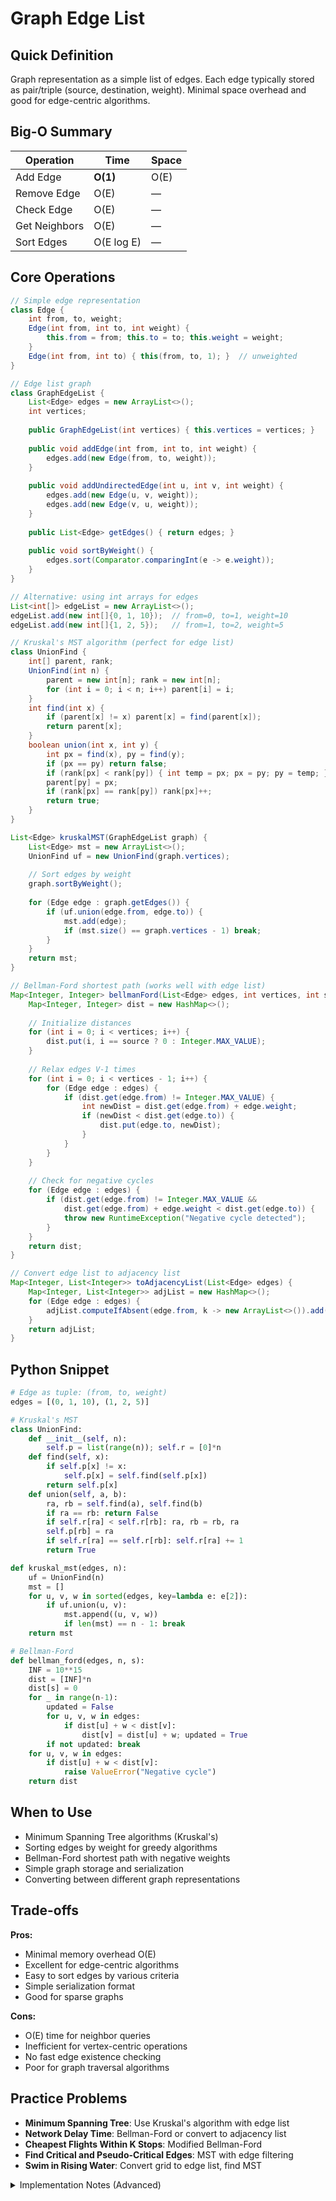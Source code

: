 # Graph Edge List

## Quick Definition

Graph representation as a simple list of edges. Each edge typically stored as pair/triple (source, destination, weight). Minimal space overhead and good for edge-centric algorithms.

## Big-O Summary

| Operation | Time | Space |
|-----------|------|-------|
| Add Edge | **O(1)** | O(E) |
| Remove Edge | O(E) | — |
| Check Edge | O(E) | — |
| Get Neighbors | O(E) | — |
| Sort Edges | O(E log E) | — |

## Core Operations

```java
// Simple edge representation
class Edge {
    int from, to, weight;
    Edge(int from, int to, int weight) {
        this.from = from; this.to = to; this.weight = weight;
    }
    Edge(int from, int to) { this(from, to, 1); }  // unweighted
}

// Edge list graph
class GraphEdgeList {
    List<Edge> edges = new ArrayList<>();
    int vertices;
    
    public GraphEdgeList(int vertices) { this.vertices = vertices; }
    
    public void addEdge(int from, int to, int weight) {
        edges.add(new Edge(from, to, weight));
    }
    
    public void addUndirectedEdge(int u, int v, int weight) {
        edges.add(new Edge(u, v, weight));
        edges.add(new Edge(v, u, weight));
    }
    
    public List<Edge> getEdges() { return edges; }
    
    public void sortByWeight() {
        edges.sort(Comparator.comparingInt(e -> e.weight));
    }
}

// Alternative: using int arrays for edges
List<int[]> edgeList = new ArrayList<>();
edgeList.add(new int[]{0, 1, 10});  // from=0, to=1, weight=10
edgeList.add(new int[]{1, 2, 5});   // from=1, to=2, weight=5

// Kruskal's MST algorithm (perfect for edge list)
class UnionFind {
    int[] parent, rank;
    UnionFind(int n) {
        parent = new int[n]; rank = new int[n];
        for (int i = 0; i < n; i++) parent[i] = i;
    }
    int find(int x) {
        if (parent[x] != x) parent[x] = find(parent[x]);
        return parent[x];
    }
    boolean union(int x, int y) {
        int px = find(x), py = find(y);
        if (px == py) return false;
        if (rank[px] < rank[py]) { int temp = px; px = py; py = temp; }
        parent[py] = px;
        if (rank[px] == rank[py]) rank[px]++;
        return true;
    }
}

List<Edge> kruskalMST(GraphEdgeList graph) {
    List<Edge> mst = new ArrayList<>();
    UnionFind uf = new UnionFind(graph.vertices);
    
    // Sort edges by weight
    graph.sortByWeight();
    
    for (Edge edge : graph.getEdges()) {
        if (uf.union(edge.from, edge.to)) {
            mst.add(edge);
            if (mst.size() == graph.vertices - 1) break;
        }
    }
    return mst;
}

// Bellman-Ford shortest path (works well with edge list)
Map<Integer, Integer> bellmanFord(List<Edge> edges, int vertices, int source) {
    Map<Integer, Integer> dist = new HashMap<>();
    
    // Initialize distances
    for (int i = 0; i < vertices; i++) {
        dist.put(i, i == source ? 0 : Integer.MAX_VALUE);
    }
    
    // Relax edges V-1 times
    for (int i = 0; i < vertices - 1; i++) {
        for (Edge edge : edges) {
            if (dist.get(edge.from) != Integer.MAX_VALUE) {
                int newDist = dist.get(edge.from) + edge.weight;
                if (newDist < dist.get(edge.to)) {
                    dist.put(edge.to, newDist);
                }
            }
        }
    }
    
    // Check for negative cycles
    for (Edge edge : edges) {
        if (dist.get(edge.from) != Integer.MAX_VALUE &&
            dist.get(edge.from) + edge.weight < dist.get(edge.to)) {
            throw new RuntimeException("Negative cycle detected");
        }
    }
    return dist;
}

// Convert edge list to adjacency list
Map<Integer, List<Integer>> toAdjacencyList(List<Edge> edges) {
    Map<Integer, List<Integer>> adjList = new HashMap<>();
    for (Edge edge : edges) {
        adjList.computeIfAbsent(edge.from, k -> new ArrayList<>()).add(edge.to);
    }
    return adjList;
}
```

## Python Snippet

```python
# Edge as tuple: (from, to, weight)
edges = [(0, 1, 10), (1, 2, 5)]

# Kruskal's MST
class UnionFind:
    def __init__(self, n):
        self.p = list(range(n)); self.r = [0]*n
    def find(self, x):
        if self.p[x] != x:
            self.p[x] = self.find(self.p[x])
        return self.p[x]
    def union(self, a, b):
        ra, rb = self.find(a), self.find(b)
        if ra == rb: return False
        if self.r[ra] < self.r[rb]: ra, rb = rb, ra
        self.p[rb] = ra
        if self.r[ra] == self.r[rb]: self.r[ra] += 1
        return True

def kruskal_mst(edges, n):
    uf = UnionFind(n)
    mst = []
    for u, v, w in sorted(edges, key=lambda e: e[2]):
        if uf.union(u, v):
            mst.append((u, v, w))
            if len(mst) == n - 1: break
    return mst

# Bellman-Ford
def bellman_ford(edges, n, s):
    INF = 10**15
    dist = [INF]*n
    dist[s] = 0
    for _ in range(n-1):
        updated = False
        for u, v, w in edges:
            if dist[u] + w < dist[v]:
                dist[v] = dist[u] + w; updated = True
        if not updated: break
    for u, v, w in edges:
        if dist[u] + w < dist[v]:
            raise ValueError("Negative cycle")
    return dist
```

## When to Use

- Minimum Spanning Tree algorithms (Kruskal's)
- Sorting edges by weight for greedy algorithms
- Bellman-Ford shortest path with negative weights
- Simple graph storage and serialization
- Converting between different graph representations

## Trade-offs

**Pros:**

- Minimal memory overhead O(E)
- Excellent for edge-centric algorithms
- Easy to sort edges by various criteria
- Simple serialization format
- Good for sparse graphs

**Cons:**

- O(E) time for neighbor queries
- Inefficient for vertex-centric operations
- No fast edge existence checking
- Poor for graph traversal algorithms

## Practice Problems

- **Minimum Spanning Tree**: Use Kruskal's algorithm with edge list
- **Network Delay Time**: Bellman-Ford or convert to adjacency list
- **Cheapest Flights Within K Stops**: Modified Bellman-Ford
- **Find Critical and Pseudo-Critical Edges**: MST with edge filtering
- **Swim in Rising Water**: Convert grid to edge list, find MST

<details>
<summary>Implementation Notes (Advanced)</summary>

### Edge Representation Choices

- **Custom Edge class**: Type-safe, readable, slight overhead
- **int[] arrays**: Memory-efficient, requires careful indexing
- **Tuples/Records**: Modern Java records provide clean syntax
- **Parallel arrays**: Separate arrays for from, to, weight

### Memory Efficiency

- **Struct of arrays vs Array of structs**: Better cache locality
- **Primitive collections**: Avoid boxing overhead for large graphs
- **Edge compression**: Pack multiple fields into single long

### Algorithm Suitability

- **MST algorithms**: Excellent for Kruskal's, poor for Prim's
- **Shortest path**: Good for Bellman-Ford, poor for Dijkstra
- **Graph traversal**: Convert to adjacency representation first
- **Connectivity**: Works well with Union-Find data structure

### Performance Considerations

- **Sorting overhead**: O(E log E) for weight-based algorithms
- **Linear scans**: Most operations require full edge list traversal
- **Cache behavior**: Good locality for sequential edge processing

</details>
